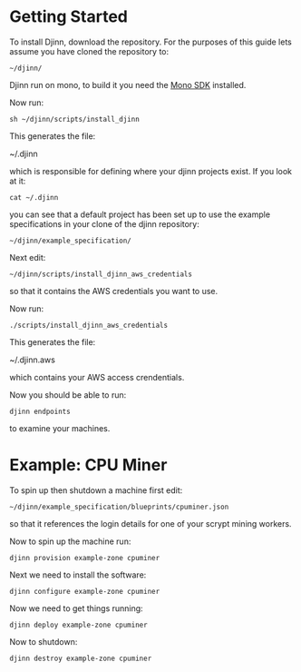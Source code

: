 Getting Started
===============

To install Djinn, download the repository.  For the purposes of this guide lets assume you have cloned the repository to:

    ~/djinn/

Djinn run on mono, to build it you need the [Mono SDK](http://www.go-mono.com/mono-downloads/download.html) installed.

Now run:

    sh ~/djinn/scripts/install_djinn

This generates the file:

   ~/.djinn

which is responsible for defining where your djinn projects exist.  If you look at it:

    cat ~/.djinn

you can see that a default project has been set up to use the example specifications in your clone of the djinn repository:

    ~/djinn/example_specification/

Next edit:

    ~/djinn/scripts/install_djinn_aws_credentials

so that it contains the AWS credentials you want to use.

Now run:

    ./scripts/install_djinn_aws_credentials

This generates the file:

   ~/.djinn.aws

which contains your AWS access crendentials.

Now you should be able to run:

    djinn endpoints

to examine your machines.


Example: CPU Miner
==================

To spin up then shutdown a machine first edit:

    ~/djinn/example_specification/blueprints/cpuminer.json

so that it references the login details for one of your scrypt mining workers.

Now to spin up the machine run:

    djinn provision example-zone cpuminer

Next we need to install the software:

    djinn configure example-zone cpuminer

Now we need to get things running:

    djinn deploy example-zone cpuminer

Now to shutdown:

    djinn destroy example-zone cpuminer


